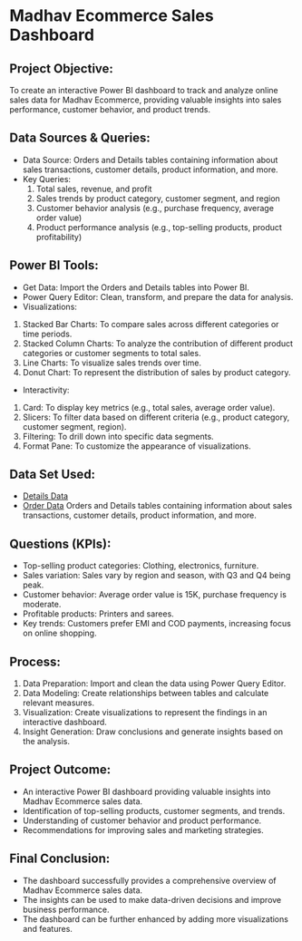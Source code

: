 # Madhav Ecommerce Sales Dashboard
## Project Objective:
To create an interactive Power BI dashboard to track and analyze online sales data for Madhav Ecommerce, providing valuable insights into sales performance, customer behavior, and product trends.
## Data Sources & Queries:
- Data Source: Orders and Details tables containing information about sales transactions, customer details, product information, and more.
- Key Queries:
  1. Total sales, revenue, and profit
  2. Sales trends by product category, customer segment, and region
  3. Customer behavior analysis (e.g., purchase frequency, average order value)
  4. Product performance analysis (e.g., top-selling products, product profitability)
## Power BI Tools:
- Get Data: Import the Orders and Details tables into Power BI.
- Power Query Editor: Clean, transform, and prepare the data for analysis.
- Visualizations:
 1. Stacked Bar Charts: To compare sales across different categories or time periods.
  2. Stacked Column Charts: To analyze the contribution of different product categories or customer segments to total sales.
  3. Line Charts: To visualize sales trends over time.
  4.  Donut Chart: To represent the distribution of sales by product category.
- Interactivity: 
1. Card: To display key metrics (e.g., total sales, average order value).
2. Slicers: To filter data based on different criteria (e.g., product category, customer segment, region).
3. Filtering: To drill down into specific data segments.
4. Format Pane: To customize the appearance of visualizations.
## Data Set Used:
- <a href="https://github.com/Simran0721/Data-Analysis/blob/main/Details.csv">Details Data</a>
- <a href="https://github.com/Simran0721/Data-Analysis/blob/main/Orders.csv">Order Data</a>
Orders and Details tables containing information about sales transactions, customer details, product information, and more.
## Questions (KPIs):
- Top-selling product categories: Clothing, electronics, furniture.
- Sales variation: Sales vary by region and season, with Q3 and Q4 being peak.
- Customer behavior: Average order value is 15K, purchase frequency is moderate.
- Profitable products: Printers and sarees.
- Key trends: Customers prefer EMI and COD payments, increasing focus on online shopping.
## Process:
1.	Data Preparation: Import and clean the data using Power Query Editor.
2.	Data Modeling: Create relationships between tables and calculate relevant measures.
3.	Visualization: Create visualizations to represent the findings in an interactive dashboard.
4.	Insight Generation: Draw conclusions and generate insights based on the analysis.
## Project Outcome:
- An interactive Power BI dashboard providing valuable insights into Madhav Ecommerce sales data.
- Identification of top-selling products, customer segments, and trends.
- Understanding of customer behavior and product performance.
- Recommendations for improving sales and marketing strategies.
## Final Conclusion:
- The dashboard successfully provides a comprehensive overview of Madhav Ecommerce sales data.
- The insights can be used to make data-driven decisions and improve business performance.
- The dashboard can be further enhanced by adding more visualizations and features.
